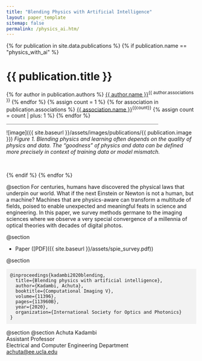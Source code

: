 ```yaml
---
title: "Blending Physics with Artificial Intelligence"
layout: paper_template
sitemap: false
permalink: /physics_ai.htm/
---
```


{% for publication in site.data.publications %}
{% if publication.name == "physics_with_ai" %}

# {{ publication.title }}
{% for author in publication.authors %} [{{ author.name }}]({{author.link}})<sup>{{ author.associations }}</sup>
{% endfor %}
{% assign count = 1 %}
{% for association in publication.associations %} [{{ association.name }}]({{association.link}})<sup>{{count}}</sup> {% assign count = count | plus: 1 %}
{% endfor %}

<hr class="center" style="width: 80%; color: grey; height: 0.2px; background-color:grey;"/>

![image]({{ site.baseurl }}/assets/images/publications/{{ publication.image }})
*Figure 1. Blending physics and learning often depends on the quality of physics and data. The “goodness” of physics and data can be defined more precisely in context of training data or model mismatch.*

<br>

{% endif %}
{% endfor %}

<!--

  1 Abstract
  2 Files
  3 Citations
  4 Press
  5 Contact
  6 FAQ
  7 Media

-->

@section
For centuries, humans have discovered the physical laws that underpin our world. What if the next Einstein or Newton is not a human, but a machine? Machines that are physics-aware can transform a multitude of fields, poised to enable unexpected and meaningful feats in science and engineering. In this paper, we survey methods germane to the imaging sciences where we observe a very special convergence of a millennia of optical theories with decades of digital photos.


@section
- Paper ([PDF]({{ site.baseurl }}/assets/spie_survey.pdf))

@section
<div style="background-color: #f2f2f2; padding: 10px; font-family: monospace; font-size: 12px;">
@inproceedings{kadambi2020blending, <br>
  &nbsp; title={Blending physics with artificial intelligence}, <br>
  &nbsp; author={Kadambi, Achuta}, <br>
  &nbsp; booktitle={Computational Imaging V}, <br>
  &nbsp; volume={11396}, <br>
  &nbsp; pages={113960B}, <br>
  &nbsp; year={2020}, <br>
  &nbsp; organization={International Society for Optics and Photonics} <br>
}
</div>

@section
@section
Achuta Kadambi <br>
Assistant Professor <br>
Electrical and Computer Engineering Department <br>
achuta@ee.ucla.edu
